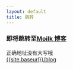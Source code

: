 ```yaml
---
layout: default
title: 跳转
---
```

<head>
<meta http-equiv="refresh" content="2;url={{site.baseurl}}/blog"> 
</head>

### 即将跳转至[Moilk 博客]({{site.baseurl}}/blog/)  
正确地址没有大写哦  
[{{site.baseurl}}/blog]({{site.baseurl}}/blog/)  